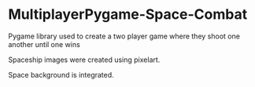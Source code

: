 # MultiplayerPygame-Space-Combat
Pygame library used to create a two player game where they shoot one another until one wins

Spaceship images were created using pixelart.

Space background is integrated.
